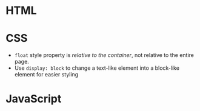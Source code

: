 # HTML

# CSS
- `float` style property is *relative to the container*, not relative to the entire page.
- Use `display: block` to change a text-like element into a block-like element for easier styling


# JavaScript